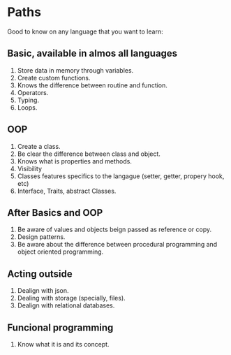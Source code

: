 # Paths

Good to know on any language that you want to learn:

## Basic, available in almos all languages

1. Store data in memory through variables.
2. Create custom functions.
3. Knows the difference between routine and function.
4. Operators.
5. Typing.
6. Loops.

## OOP

1. Create a class.
2. Be clear the difference between class and object.
3. Knows what is properties and methods.
4. Visibility
5. Classes features specifics to the langague (setter, getter, propery hook, etc)
6. Interface, Traits, abstract Classes.

## After Basics and OOP

1. Be aware of values and objects beign passed as reference or copy.
2. Design patterns.
3. Be aware about the difference between procedural programming and object oriented programming.

## Acting outside

1. Dealign with json.
2. Dealing with storage (specially, files).
3. Dealign with relational databases.

## Funcional programming

1. Know what it is and its concept.
